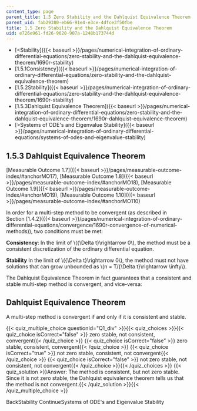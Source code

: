 ```yaml
---
content_type: page
parent_title: 1.5 Zero Stability and the Dahlquist Equivalence Theorem
parent_uid: fab29380-eb66-91e4-e3ce-4dfce3f50fbe
title: 1.5 Zero Stability and the Dahlquist Equivalence Theorem
uid: e726e961-fd26-9620-907a-1248b173744d
---
```


*   [\<Stability]({{< baseurl >}}/pages/numerical-integration-of-ordinary-differential-equations/zero-stability-and-the-dahlquist-equivalence-theorem/1690r-stability)
*   [1.5.1Consistency]({{< baseurl >}}/pages/numerical-integration-of-ordinary-differential-equations/zero-stability-and-the-dahlquist-equivalence-theorem)
*   [1.5.2Stability]({{< baseurl >}}/pages/numerical-integration-of-ordinary-differential-equations/zero-stability-and-the-dahlquist-equivalence-theorem/1690r-stability)
*   [1.5.3Dahlquist Equivalence Theorem]({{< baseurl >}}/pages/numerical-integration-of-ordinary-differential-equations/zero-stability-and-the-dahlquist-equivalence-theorem/1690r-dahlquist-equivalence-theorem)
*   [\>Systems of ODE's and Eigenvalue Stability]({{< baseurl >}}/pages/numerical-integration-of-ordinary-differential-equations/systems-of-odes-and-eigenvalue-stability)

1.5.3 Dahlquist Equivalence Theorem
-----------------------------------

[Measurable Outcome 1.7]({{< baseurl >}}/pages/measurable-outcome-index/#anchorMO17), [Measurable Outcome 1.8]({{< baseurl >}}/pages/measurable-outcome-index/#anchorMO18), [Measurable Outcome 1.9]({{< baseurl >}}/pages/measurable-outcome-index/#anchorMO19), [Measurable Outcome 1.10]({{< baseurl >}}/pages/measurable-outcome-index/#anchorMO110)

In order for a multi-step method to be convergent (as described in Section [1.4.2]({{< baseurl >}}/pages/numerical-integration-of-ordinary-differential-equations/convergence/1690r-convergence-of-numerical-methods)), two conditions must be met:

**Consistency**: In the limit of \\({\\Delta t}\\rightarrow 0\\), the method must be a consistent discretization of the ordinary differential equation.

**Stability** In the limit of \\({\\Delta t}\\rightarrow 0\\), the method must not have solutions that can grow unbounded as \\(n = T/{\\Delta t}\\rightarrow \\infty\\).

The Dahlquist Equivalence Theorem in fact guarantees that a consistent and stable multi-step method is convergent, and vice-versa:

Dahlquist Equivalence Theorem
-----------------------------

A multi-step method is convergent if and only if it is consistent and stable.

{{< quiz_multiple_choice questionId="Q1_div" >}}{{< quiz_choices >}}{{< quiz_choice isCorrect="false" >}} zero stable, not consistent, convergent{{< /quiz_choice >}}
{{< quiz_choice isCorrect="false" >}} zero stable, consistent, convergent{{< /quiz_choice >}}
{{< quiz_choice isCorrect="true" >}} not zero stable, consistent, not convergent{{< /quiz_choice >}}
{{< quiz_choice isCorrect="false" >}} not zero stable, not consistent, not convergent{{< /quiz_choice >}}{{< /quiz_choices >}}
{{< quiz_solution >}}Answer: The method is consistent, but not zero stable. Since it is not zero stable, the Dahlquist equivalence theorem tells us that the method is not convergent.{{< /quiz_solution >}}{{< /quiz_multiple_choice >}}

BackStability ContinueSystems of ODE's and Eigenvalue Stability
